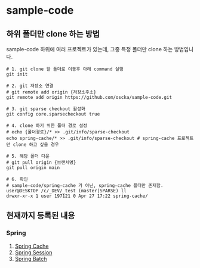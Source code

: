 # sample-code


## 하위 폴더만 clone 하는 방법
sample-code 하위에 여러 프로젝트가 있는데, 그중 특정 폴더만 clone 하는 방법입니다.

```shell
# 1. git clone 할 폴더로 이동후 아래 command 실행
git init

# 2. git 저장소 연결
# git remote add origin {저장소주소}
git remote add origin https://github.com/oscka/sample-code.git

# 3. git sparse checkout 활성화
git config core.sparsecheckout true

# 4. clone 하기 위한 폴더 경로 설정
# echo {폴더경로}/* >> .git/info/sparse-checkout
echo spring-cache/* >> .git/info/sparse-checkout # spring-cache 프로젝트만 clone 하고 싶을 경우

# 5. 해당 폴더 다운
# git pull origin {브랜치명}
git pull origin main

# 6. 확인
# sample-code/spring-cache 가 아닌, spring-cache 폴더만 존재함.
user@DESKTOP /c/_DEV/_test (master|SPARSE) ll
drwxr-xr-x 1 user 197121 0 Apr 27 17:22 spring-cache/
```

## 현재까지 등록된 내용

### Spring
1. [Spring Cache](https://github.com/oscka/sample-code/tree/main/spring-cache)
2. [Spring Session](https://github.com/oscka/sample-code/tree/main/spring-session)
3. [Spring Batch](https://github.com/oscka/sample-code/tree/main/spring-batch)

